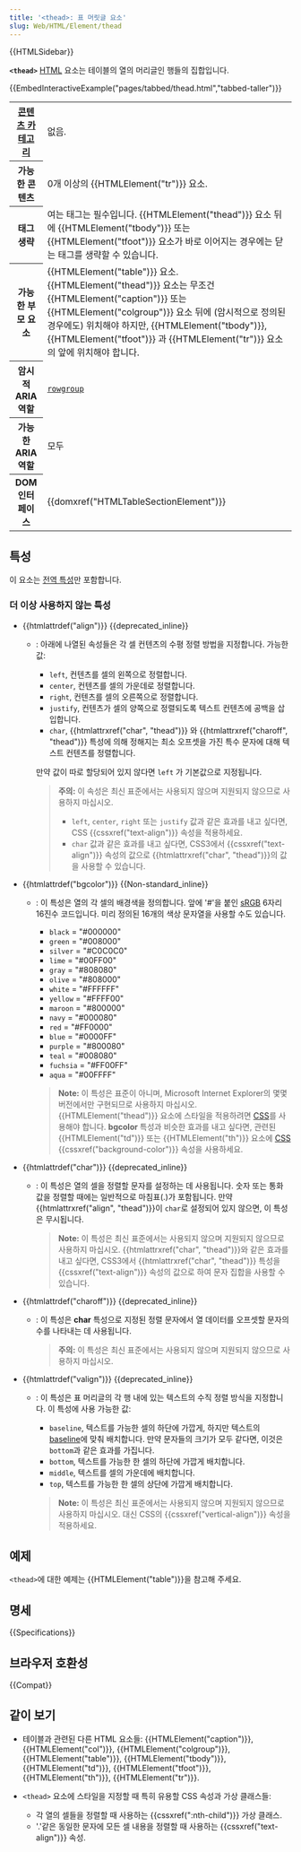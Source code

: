 ```yaml
---
title: '<thead>: 표 머릿글 요소'
slug: Web/HTML/Element/thead
---
```


{{HTMLSidebar}}

**`<thead>`** [HTML](/ko/docs/Web/HTML) 요소는 테이블의 열의 머리글인 행들의 집합입니다.

{{EmbedInteractiveExample("pages/tabbed/thead.html","tabbed-taller")}}

<table class="properties">
  <tbody>
    <tr>
      <th scope="row">
        <a href="/ko/docs/Web/Guide/HTML/Content_categories"
          >콘텐츠 카테고리</a
        >
      </th>
      <td>없음.</td>
    </tr>
    <tr>
      <th scope="row">가능한 콘텐츠</th>
      <td>0개 이상의 {{HTMLElement("tr")}} 요소.</td>
    </tr>
    <tr>
      <th scope="row">태그 생략</th>
      <td>
        여는 태그는 필수입니다. {{HTMLElement("thead")}} 요소 뒤에 {{HTMLElement("tbody")}} 또는 {{HTMLElement("tfoot")}} 요소가 바로 이어지는 경우에는 닫는 태그를 생략할 수 있습니다.
      </td>
    </tr>
    <tr>
      <th scope="row">가능한 부모 요소</th>
      <td>
        {{HTMLElement("table")}} 요소. {{HTMLElement("thead")}} 요소는 무조건 {{HTMLElement("caption")}} 또는 {{HTMLElement("colgroup")}} 요소 뒤에 (암시적으로 정의된 경우에도) 위치해야 하지만, {{HTMLElement("tbody")}},
        {{HTMLElement("tfoot")}} 과 {{HTMLElement("tr")}} 요소의 앞에 위치해야 합니다.
      </td>
    </tr>
    <tr>
      <th scope="row">암시적 ARIA 역할</th>
      <td>
        <code
          ><a href="/ko/docs/Web/Accessibility/ARIA/Roles/Rowgroup_Role"
            >rowgroup</a
          ></code
        >
      </td>
    </tr>
    <tr>
      <th scope="row">가능한 ARIA 역할</th>
      <td>모두</td>
    </tr>
    <tr>
      <th scope="row">DOM 인터페이스</th>
      <td>{{domxref("HTMLTableSectionElement")}}</td>
    </tr>
  </tbody>
</table>

## 특성

이 요소는 [전역 특성](/ko/docs/Web/HTML/Global_attributes)만 포함합니다.

### 더 이상 사용하지 않는 특성

- {{htmlattrdef("align")}} {{deprecated_inline}}

  - : 아래에 나열된 속성들은 각 셀 컨텐츠의 수평 정렬 방법을 지정합니다. 가능한 값:

    - `left`, 컨텐츠를 셀의 왼쪽으로 정렬합니다.
    - `center`, 컨텐츠를 셀의 가운데로 정렬합니다.
    - `right`, 컨텐츠를 셀의 오른쪽으로 정렬합니다.
    - `justify`, 컨텐츠가 셀의 양쪽으로 정렬되도록 텍스트 컨텐츠에 공백을 삽입합니다.
    - `char`, {{htmlattrxref("char", "thead")}} 와 {{htmlattrxref("charoff", "thead")}} 특성에 의해 정해지는 최소 오프셋을 가진 특수 문자에 대해 텍스트 컨텐츠를 정렬합니다.

    만약 값이 따로 할당되어 있지 않다면 `left` 가 기본값으로 지정됩니다.

    > **주의:** 이 속성은 최신 표준에서는 사용되지 않으며 지원되지 않으므로 사용하지 마십시오.
    >
    > - `left`, `center`, `right` 또는 `justify` 값과 같은 효과를 내고 싶다면, CSS {{cssxref("text-align")}} 속성을 적용하세요.
    > - `char` 값과 같은 효과를 내고 싶다면, CSS3에서 {{cssxref("text-align")}} 속성의 값으로 {{htmlattrxref("char", "thead")}}의 값을 사용할 수 있습니다.

- {{htmlattrdef("bgcolor")}} {{Non-standard_inline}}

  - : 이 특성은 열의 각 셀의 배경색을 정의합니다. 앞에 '#'을 붙인 [sRGB](https://www.w3.org/Graphics/Color/sRGB) 6자리 16진수 코드입니다. 미리 정의된 16개의 색상 문자열을 사용할 수도 있습니다.

    - `black` = "#000000"
    - `green` = "#008000"
    - `silver` = "#C0C0C0"
    - `lime` = "#00FF00"
    - `gray` = "#808080"
    - `olive` = "#808000"
    - `white` = "#FFFFFF"
    - `yellow` = "#FFFF00"
    - `maroon` = "#800000"
    - `navy` = "#000080"
    - `red` = "#FF0000"
    - `blue` = "#0000FF"
    - `purple` = "#800080"
    - `teal` = "#008080"
    - `fuchsia` = "#FF00FF"
    - `aqua` = "#00FFFF"

    > **Note:** 이 특성은 표준이 아니며, Microsoft Internet Explorer의 몇몇 버전에서만 구현되므로 사용하지 마십시오. {{HTMLElement("thead")}} 요소에 스타일을 적용하려면 [CSS](/ko/docs/Web/CSS)를 사용해야 합니다. **bgcolor** 특성과 비슷한 효과를 내고 싶다면, 관련된 {{HTMLElement("td")}} 또는 {{HTMLElement("th")}} 요소에 [CSS](/ko/docs/Web/CSS) {{cssxref("background-color")}} 속성을 사용하세요.

- {{htmlattrdef("char")}} {{deprecated_inline}}

  - : 이 특성은 열의 셀을 정렬할 문자를 설정하는 데 사용됩니다. 숫자 또는 통화 값을 정렬할 때에는 일반적으로 마침표(.)가 포함됩니다. 만약 {{htmlattrxref("align", "thead")}}이 `char`로 설정되어 있지 않으면, 이 특성은 무시됩니다.

    > **Note:** 이 특성은 최신 표준에서는 사용되지 않으며 지원되지 않으므로 사용하지 마십시오. {{htmlattrxref("char", "thead")}}와 같은 효과를 내고 싶다면, CSS3에서 {{htmlattrxref("char", "thead")}} 특성을 {{cssxref("text-align")}} 속성의 값으로 하여 문자 집합을 사용할 수 있습니다.

- {{htmlattrdef("charoff")}} {{deprecated_inline}}

  - : 이 특성은 **char** 특성으로 지정된 정렬 문자에서 열 데이터를 오프셋할 문자의 수를 나타내는 데 사용됩니다.

    > **주의:** 이 특성은 최신 표준에서는 사용되지 않으며 지원되지 않으므로 사용하지 마십시오.

- {{htmlattrdef("valign")}} {{deprecated_inline}}

  - : 이 특성은 표 머리글의 각 행 내에 있는 텍스트의 수직 정렬 방식을 지정합니다. 이 특성에 사용 가능한 값:

    - `baseline`, 텍스트를 가능한 셀의 하단에 가깝게, 하지만 텍스트의 [baseline](https://en.wikipedia.org/wiki/Baseline_%28typography%29)에 맞춰 배치합니다. 만약 문자들의 크기가 모두 같다면, 이것은 `bottom`과 같은 효과를 가집니다.
    - `bottom`, 텍스트를 가능한 한 셀의 하단에 가깝게 배치합니다.
    - `middle`, 텍스트를 셀의 가운데에 배치합니다.
    - `top`, 텍스트를 가능한 한 셀의 상단에 가깝게 배치합니다.

    > **Note:** 이 특성은 최신 표준에서는 사용되지 않으며 지원되지 않으므로 사용하지 마십시오. 대신 CSS의 {{cssxref("vertical-align")}} 속성을 적용하세요.

## 예제

`<thead>`에 대한 예제는 {{HTMLElement("table")}}을 참고해 주세요.

## 명세

{{Specifications}}

## 브라우저 호환성

{{Compat}}

## 같이 보기

- 테이블과 관련된 다른 HTML 요소들: {{HTMLElement("caption")}}, {{HTMLElement("col")}}, {{HTMLElement("colgroup")}}, {{HTMLElement("table")}}, {{HTMLElement("tbody")}}, {{HTMLElement("td")}}, {{HTMLElement("tfoot")}}, {{HTMLElement("th")}}, {{HTMLElement("tr")}}.
- `<thead>` 요소에 스타일을 지정할 때 특히 유용할 CSS 속성과 가상 클래스들:

  - 각 열의 셀들을 정렬할 때 사용하는 {{cssxref(":nth-child")}} 가상 클래스.
  - '.'같은 동일한 문자에 모든 셀 내용을 정렬할 때 사용하는 {{cssxref("text-align")}} 속성.
